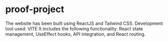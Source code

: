 # proof-project

The website has been built using ReactJS and Tailwind CSS.
Development tool used: VITE
It includes the following functionality: React state management, UseEffect hooks, API integration, and React routing.
 
